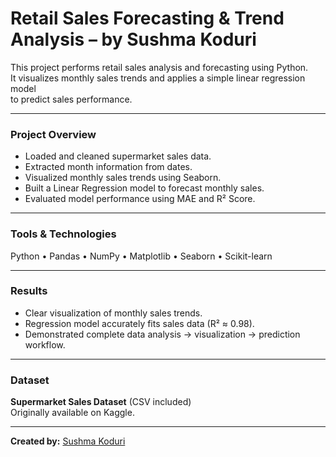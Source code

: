 #  Retail Sales Forecasting & Trend Analysis – by Sushma Koduri

This project performs retail sales analysis and forecasting using Python.  
It visualizes monthly sales trends and applies a simple linear regression model  
to predict sales performance.

---

###  Project Overview
- Loaded and cleaned supermarket sales data.
- Extracted month information from dates.
- Visualized monthly sales trends using Seaborn.
- Built a Linear Regression model to forecast monthly sales.
- Evaluated model performance using MAE and R² Score.

---

###  Tools & Technologies
Python • Pandas • NumPy • Matplotlib • Seaborn • Scikit-learn

---

###  Results
- Clear visualization of monthly sales trends.
- Regression model accurately fits sales data (R² ≈ 0.98).
- Demonstrated complete data analysis → visualization → prediction workflow.

---

###  Dataset
**Supermarket Sales Dataset** (CSV included)  
Originally available on Kaggle.

---

 **Created by:** [Sushma Koduri](https://github.com/sushmaa29)
